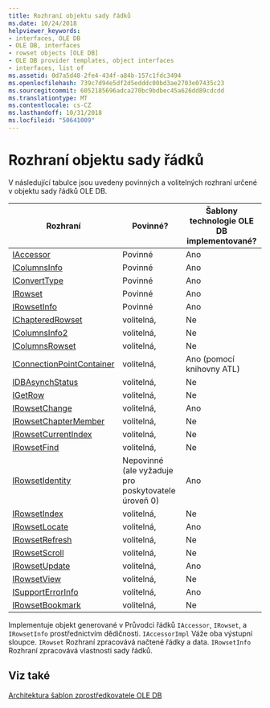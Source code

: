 ```yaml
---
title: Rozhraní objektu sady řádků
ms.date: 10/24/2018
helpviewer_keywords:
- interfaces, OLE DB
- OLE DB, interfaces
- rowset objects [OLE DB]
- OLE DB provider templates, object interfaces
- interfaces, list of
ms.assetid: 0d7a5d48-2fe4-434f-a84b-157c1fdc3494
ms.openlocfilehash: 739c7d94e5df2d5edddc00bd3ae2703e07435c23
ms.sourcegitcommit: 6052185696adca270bc9bdbec45a626dd89cdcdd
ms.translationtype: MT
ms.contentlocale: cs-CZ
ms.lasthandoff: 10/31/2018
ms.locfileid: "50641009"
---
```

# <a name="rowset-object-interfaces"></a>Rozhraní objektu sady řádků

V následující tabulce jsou uvedeny povinných a volitelných rozhraní určené v objektu sady řádků OLE DB.

|Rozhraní|Povinné?|Šablony technologie OLE DB implementované?|
|---------------|---------------|--------------------------------------|
|[IAccessor](/previous-versions/windows/desktop/ms719672)|Povinné|Ano|
|[IColumnsInfo](/previous-versions/windows/desktop/ms724541)|Povinné|Ano|
|[IConvertType](/previous-versions/windows/desktop/ms715926)|Povinné|Ano|
|[IRowset](/previous-versions/windows/desktop/ms720986)|Povinné|Ano|
|[IRowsetInfo](/previous-versions/windows/desktop/ms724541)|Povinné|Ano|
|[IChapteredRowset](/previous-versions/windows/desktop/ms718180)|volitelná,|Ne|
|[IColumnsInfo2](/previous-versions/windows/desktop/ms712953)|volitelná,|Ne|
|[IColumnsRowset](/previous-versions/windows/desktop/ms722657)|volitelná,|Ne|
|[IConnectionPointContainer](/windows/desktop/api/ocidl/nn-ocidl-iconnectionpointcontainer)|volitelná,|Ano (pomocí knihovny ATL)|
|[IDBAsynchStatus](/previous-versions/windows/desktop/ms709832)|volitelná,|Ne|
|[IGetRow](/previous-versions/windows/desktop/ms718047)|volitelná,|Ne|
|[IRowsetChange](/previous-versions/windows/desktop/ms715790)|volitelná,|Ano|
|[IRowsetChapterMember](/previous-versions/windows/desktop/ms725430)|volitelná,|Ne|
|[IRowsetCurrentIndex](/previous-versions/windows/desktop/ms709700)|volitelná,|Ne|
|[IRowsetFind](/previous-versions/windows/desktop/ms724221)|volitelná,|Ne|
|[IRowsetIdentity](/previous-versions/windows/desktop/ms715913)|Nepovinné (ale vyžaduje pro poskytovatele úroveň 0)|Ano|
|[IRowsetIndex](/previous-versions/windows/desktop/ms719604)|volitelná,|Ne|
|[IRowsetLocate](/previous-versions/windows/desktop/ms721190)|volitelná,|Ano|
|[IRowsetRefresh](/previous-versions/windows/desktop/ms714892)|volitelná,|Ne|
|[IRowsetScroll](/previous-versions/windows/desktop/ms712984)|volitelná,|Ne|
|[IRowsetUpdate](/previous-versions/windows/desktop/ms714401)|volitelná,|Ano|
|[IRowsetView](/previous-versions/windows/desktop/ms709755)|volitelná,|Ne|
|[ISupportErrorInfo](/previous-versions/windows/desktop/ms715816)|volitelná,|Ano|
|[IRowsetBookmark](/previous-versions/windows/desktop/ms714246)|volitelná,|Ne|

Implementuje objekt generované v Průvodci řádků `IAccessor`, `IRowset`, a `IRowsetInfo` prostřednictvím dědičnosti. `IAccessorImpl` Váže oba výstupní sloupce. `IRowset` Rozhraní zpracovává načtené řádky a data. `IRowsetInfo` Rozhraní zpracovává vlastnosti sady řádků.

## <a name="see-also"></a>Viz také

[Architektura šablon zprostředkovatele OLE DB](../../data/oledb/ole-db-provider-template-architecture.md)<br/>
